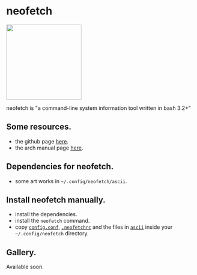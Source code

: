 # neofetch

<img src="https://github.com/a2n-s/dotfiles/blob/main/.doc/images/neofetch-logo.png" width="200">

neofetch is "a command-line system information tool written in bash 3.2+"


## Some resources.
- the github page [here](https://github.com/dylanaraps/neofetch).
- the arch manual page [here](https://man.archlinux.org/man/neofetch.1).

## Dependencies for neofetch.
- some art works in `~/.config/neofetch/ascii`.

## Install neofetch manually.
- install the dependencies.
- install the `neofetch` command.
- copy [`config.conf`], [`.neofetchrc`] and the files in [`ascii`] inside your `~/.config/neofetch` directory.

## Gallery.
Available soon.

[`config.conf`]: https://github.com/a2n-s/dotfiles/blob/main/.config/neofetch/config.conf
[`.neofetchrc`]: https://github.com/a2n-s/dotfiles/blob/main/.config/neofetch/.neofetchrc
[`ascii`]:       https://github.com/a2n-s/dotfiles/blob/main/.config/neofetch/ascii
